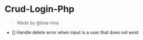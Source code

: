 # Crud-Login-Php
> Made by @bea-lima

- [] Handle delete error when input is a user that does not exist
